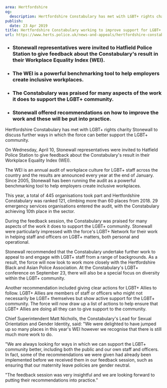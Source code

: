 ```yaml
area: Hertfordshire
og:
  description: Hertfordshire Constabulary has met with LGBT+ rights charity Stonewall to discuss further ways in which the Force can better support the LGBT+ community.
publish:
  date: 23 Apr 2019
title: Hertfordshire Constabulary working to improve support for LGBT+ community
url: https://www.herts.police.uk/news-and-appeals/hertfordshire-constabulary-working-to-improve-support-for-lgbt-community-0111all
```

* ### Stonewall representatives were invited to Hatfield Police Station to give feedback about the Constabulary's result in their Workplace Equality Index (WEI).

 * ### The WEI is a powerful benchmarking tool to help employers create inclusive workplaces.

 * ### The Constabulary was praised for many aspects of the work it does to support the LGBT+ community.

 * ### Stonewall offered recommendations on how to improve the work and these will be put into practice.

Hertfordshire Constabulary has met with LGBT+ rights charity Stonewall to discuss further ways in which the force can better support the LGBT+ community.

On Wednesday, April 10, Stonewall representatives were invited to Hatfield Police Station to give feedback about the Constabulary's result in their Workplace Equality Index (WEI).

The WEI is an annual audit of workplace culture for LGBT+ staff across the country and the results are announced every year at the end of January. Since 2005, Stonewall has been running the audit as a powerful benchmarking tool to help employers create inclusive workplaces.

This year, a total of 445 organisations took part and Hertfordshire Constabulary was ranked 121, climbing more than 60 places from 2018. 29 emergency services organisations entered the audit, with the Constabulary achieving 10th place in the sector.

During the feedback session, the Constabulary was praised for many aspects of the work it does to support the LGBT+ community. Stonewall were particularly impressed with the force's LGBT+ Network for their work in helping staff and officers on LGBT+ matters, both personal and operational.

Stonewall recommended that the Constabulary undertake further work to appeal to and engage with LGBT+ staff from a range of backgrounds. As a result, the force will now look to work more closely with the Hertfordshire Black and Asian Police Association. At the Constabulary's LGBT+ conference on September 23, there will also be a special focus on diversity within the LGBT+ community.

Another recommendation included giving clear actions for LGBT+ Allies to follow. LGBT+ Allies are members of staff or officers who might not necessarily be LGBT+ themselves but show active support for the LGBT+ community. The force will now draw up a list of actions to help ensure that LGBT+ Allies are doing all they can to give support to the community.

Chief Superintendent Matt Nicholls, the Constabulary's Lead for Sexual Orientation and Gender Identity, said: "We were delighted to have jumped up so many places in this year's WEI however we recognise that there is still much more work to do.

"We are always looking for ways in which we can support the LGBT+ community better, including both the public and our own staff and officers. In fact, some of the recommendations we were given had already been implemented before we received them in our feedback session, such as ensuring that our maternity leave policies are gender neutral.

"The feedback session was very insightful and we are looking forward to putting their recommendations into practice."
